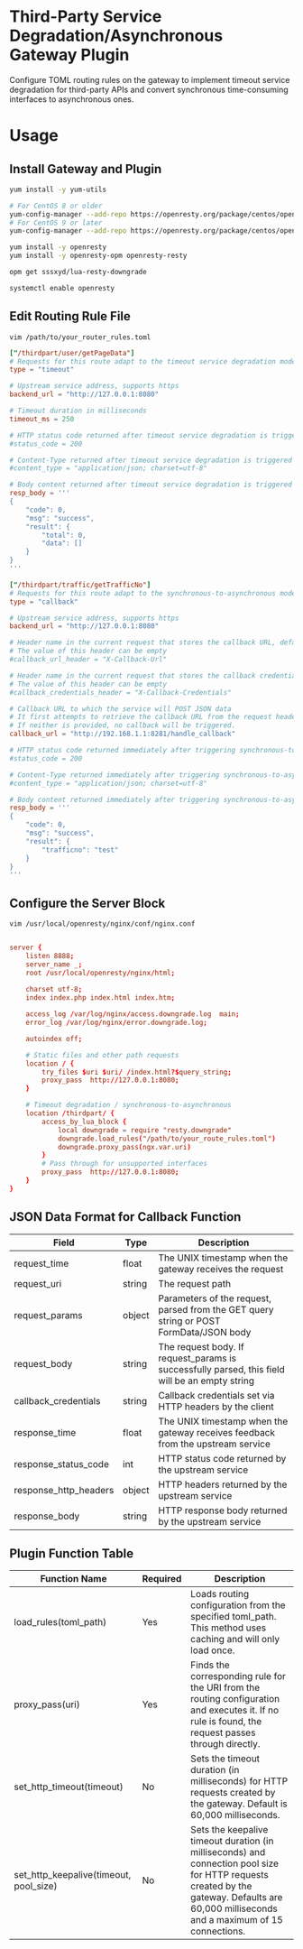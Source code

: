 # Third-Party Service Degradation/Asynchronous Gateway Plugin
Configure TOML routing rules on the gateway to implement timeout service degradation for third-party APIs and convert synchronous time-consuming interfaces to asynchronous ones.

# Usage
## Install Gateway and Plugin
```bash
yum install -y yum-utils

# For CentOS 8 or older
yum-config-manager --add-repo https://openresty.org/package/centos/openresty.repo
# For CentOS 9 or later
yum-config-manager --add-repo https://openresty.org/package/centos/openresty2.repo

yum install -y openresty
yum install -y openresty-opm openresty-resty

opm get sssxyd/lua-resty-downgrade

systemctl enable openresty
```

## Edit Routing Rule File
`vim /path/to/your_router_rules.toml`
```toml
["/thirdpart/user/getPageData"]
# Requests for this route adapt to the timeout service degradation mode
type = "timeout"

# Upstream service address, supports https
backend_url = "http://127.0.0.1:8080"

# Timeout duration in milliseconds
timeout_ms = 250

# HTTP status code returned after timeout service degradation is triggered (default is 200)
#status_code = 200

# Content-Type returned after timeout service degradation is triggered (default is JSON)
#content_type = "application/json; charset=utf-8"

# Body content returned after timeout service degradation is triggered
resp_body = '''
{
    "code": 0,
    "msg": "success",
    "result": {
        "total": 0,
        "data": []
    }
}
'''

["/thirdpart/traffic/getTrafficNo"]
# Requests for this route adapt to the synchronous-to-asynchronous mode
type = "callback"

# Upstream service address, supports https
backend_url = "http://127.0.0.1:8080"

# Header name in the current request that stores the callback URL, default: X-Callback-Url
# The value of this header can be empty
#callback_url_header = "X-Callback-Url"

# Header name in the current request that stores the callback credentials, default: X-Callback-Credentials
# The value of this header can be empty
#callback_credentials_header = "X-Callback-Credentials"

# Callback URL to which the service will POST JSON data
# It first attempts to retrieve the callback URL from the request header, and if not set, falls back to this URL.
# If neither is provided, no callback will be triggered.
callback_url = "http://192.168.1.1:8281/handle_callback"

# HTTP status code returned immediately after triggering synchronous-to-asynchronous mode (default is 200)
#status_code = 200

# Content-Type returned immediately after triggering synchronous-to-asynchronous mode (default is JSON)
#content_type = "application/json; charset=utf-8"

# Body content returned immediately after triggering synchronous-to-asynchronous mode
resp_body = '''
{
    "code": 0,
    "msg": "success",
    "result": {
        "trafficno": "test"
    }
}
'''
```

## Configure the Server Block
`vim /usr/local/openresty/nginx/conf/nginx.conf`
```conf

server {
    listen 8888;
    server_name _;
    root /usr/local/openresty/nginx/html;
    
    charset utf-8;
    index index.php index.html index.htm;

    access_log /var/log/nginx/access.downgrade.log  main;
    error_log /var/log/nginx/error.downgrade.log;

    autoindex off;

    # Static files and other path requests
    location / {
        try_files $uri $uri/ /index.html?$query_string;
        proxy_pass  http://127.0.0.1:8080; 
    }

    # Timeout degradation / synchronous-to-asynchronous
    location /thirdpart/ {
        access_by_lua_block {
            local downgrade = require "resty.downgrade"
            downgrade.load_rules("/path/to/your_route_rules.toml")
            downgrade.proxy_pass(ngx.var.uri)
        }
        # Pass through for unsupported interfaces
        proxy_pass  http://127.0.0.1:8080; 
    }
}

```

## JSON Data Format for Callback Function
| Field | Type | Description |
| --- | --- | --- |
| request_time | float | The UNIX timestamp when the gateway receives the request |
| request_uri | string | The request path |
| request_params | object | Parameters of the request, parsed from the GET query string or POST FormData/JSON body |
| request_body | string | The request body. If request_params is successfully parsed, this field will be an empty string |
| callback_credentials | string | Callback credentials set via HTTP headers by the client |
| response_time | float | The UNIX timestamp when the gateway receives feedback from the upstream service |
| response_status_code | int | HTTP status code returned by the upstream service |
| response_http_headers | object | HTTP headers returned by the upstream service |
| response_body | string | HTTP response body returned by the upstream service |

## Plugin Function Table
| Function Name	 | Required | Description |
| --- | --- | --- |
| load_rules(toml_path) | Yes | Loads routing configuration from the specified toml_path. This method uses caching and will only load once. |
| proxy_pass(uri) | Yes | Finds the corresponding rule for the URI from the routing configuration and executes it. If no rule is found, the request passes through directly. |
| set_http_timeout(timeout) | No | Sets the timeout duration (in milliseconds) for HTTP requests created by the gateway. Default is 60,000 milliseconds. |
| set_http_keepalive(timeout, pool_size) | No | Sets the keepalive timeout duration (in milliseconds) and connection pool size for HTTP requests created by the gateway. Defaults are 60,000 milliseconds and a maximum of 15 connections. |
